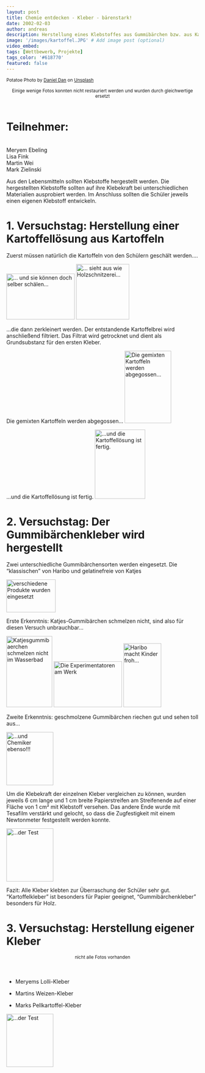 ```yaml
---
layout: post
title: Chemie entdecken - Kleber - bärenstark!
date: 2002-02-03
author: andreas
description: Herstellung eines Klebstoffes aus Gummibärchen bzw. aus Kartoffeln
image: '/images/kartoffel.JPG' # Add image post (optional)
video_embed:
tags: [Wettbewerb, Projekte]
tags_color: '#618770'
featured: false
---
```


<small>Potatoe Photo by <a href="https://unsplash.com/@outsideclick?utm_content=creditCopyText&utm_medium=referral&utm_source=unsplash">Daniel Dan</a> on <a href="https://unsplash.com/photos/a-pile-of-potatoes-nyAs_YWU3_I?utm_content=creditCopyText&utm_medium=referral&utm_source=unsplash">Unsplash</a></small>

<div style="text-align: center;">
  <small>Einige wenige Fotos konnten nicht restauriert werden und wurden durch gleichwertige ersetzt</small>
</div>

<br>  

# Teilnehmer: 
<br>Meryem Ebeling<br>Lisa Fink<br>Martin Wei <br>Mark Zielinski<br>

	
Aus den Lebensmitteln sollten Klebstoffe hergestellt werden. Die hergestellten Klebstoffe sollten auf ihre Klebekraft bei unterschiedlichen Materialien ausprobiert werden. Im Anschluss sollten die Schüler jeweils einen eigenen Klebstoff entwickeln.

# 1. Versuchstag: Herstellung einer Kartoffellösung aus Kartoffeln

Zuerst müssen natürlich die Kartoffeln von den Schülern geschält werden....

<img id="Bild71" height="120" width="179" src="{{site.baseurl}}/images/2002_1_files/kartoffel1.JPG" border="0" alt="... und sie können doch selber schälen...">

<img id="Bild72" height="145" width="139" src="{{site.baseurl}}/images/2002_1_files/kartoffel2.JPG" border="0" alt="... sieht aus wie Holzschnitzerei...">

...die dann zerkleinert werden. Der entstandende Kartoffelbrei wird anschließend filtriert. Das Filtrat wird getrocknet und dient als Grundsubstanz für den ersten Kleber.

Die gemixten Kartoffeln werden abgegossen...
<img id="Bild69" height="189" width="122" src="{{site.baseurl}}/images/2002_1_files/kartoffel3.JPG" border="0" alt="Die gemixten Kartoffeln werden abgegossen...">

...und die Kartoffellösung ist fertig.
<img id="Bild70" height="181" width="132" src="{{site.baseurl}}/images/2002_1_files/kartoffel4.JPG" border="0" alt="...und die Kartoffellösung ist fertig.">

	
# 2. Versuchstag: Der Gummibärchenkleber wird hergestellt

Zwei unterschiedliche Gummibärchensorten werden eingesetzt. Die “klassischen” von Haribo und gelatinefreie von Katjes

<img id="Bild76" height="86" width="129" src="{{site.baseurl}}/images/2002_1_files/gummi.JPG" border="0" alt="verschiedene Produkte wurden eingesetzt">

Erste Erkenntnis: Katjes-Gummibärchen schmelzen nicht, sind also für diesen Versuch unbrauchbar...

<img id="Bild74" height="186" width="120" src="{{site.baseurl}}/images/2002_1_files/bar1.gif" border="0" alt="Katjesgummibaerchen schmelzen nicht im Wasserbad">

<img id="Bild75" height="120" width="179" src="{{site.baseurl}}/images/2002_1_files/bar2.JPG" border="0" alt="Die Experimentatoren am Werk">

<img id="Bild77" height="167" width="99" src="{{site.baseurl}}/images/2002_1_files/gummi2.JPG" border="0" alt="Haribo macht Kinder froh...">

Zweite Erkenntnis: geschmolzene Gummibärchen riechen gut und sehen toll aus...

<img id="Bild78" height="139" width="123" src="{{site.baseurl}}/images/2002_1_files/gummi3.JPG" border="0" alt="...und Chemiker ebenso!!!">

Um die Klebekraft der einzelnen Kleber vergleichen zu können, wurden jeweils 6 cm lange und 1 cm breite Papierstreifen am Streifenende auf einer Fläche von 1 cm² mit Klebstoff versehen. Das andere Ende wurde mit Tesafilm verstärkt und gelocht, so dass die Zugfestigkeit mit einem Newtonmeter festgestellt werden konnte.

<img id="Bild78" height="139" width="123" src="{{site.baseurl}}/images/2002_1_files/kleb1.JPG" border="0" alt="...der Test">

Fazit: Alle Kleber klebten zur Überraschung der Schüler sehr gut. “Kartoffelkleber” ist besonders für Papier geeignet, “Gummibärchenkleber” besonders für Holz.

	
# 3. Versuchstag: Herstellung eigener Kleber

<div style="text-align: center;">
  <small>nicht alle Fotos vorhanden</small>
</div>

<br>
<br>    

- Meryems Lolli-Kleber
	
- Martins Weizen-Kleber

- Marks Pellkartoffel-Kleber
<img id="Bild78" height="139" width="123" src="{{site.baseurl}}/images/2002_1_files/mark.JPG" border="0" alt="...der Test">


